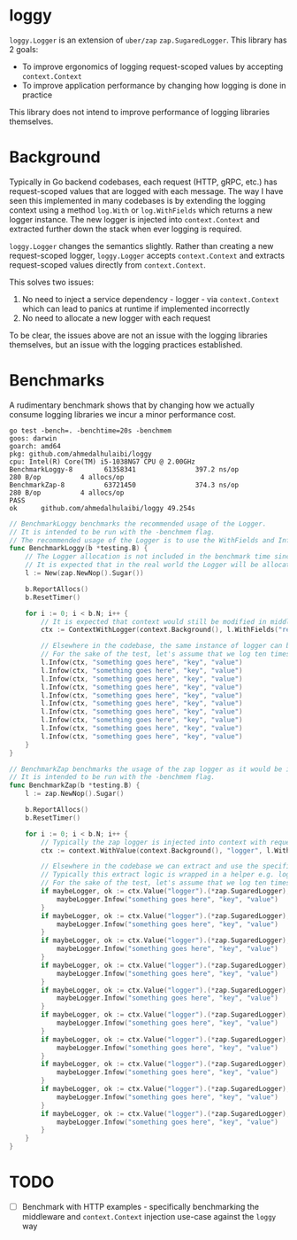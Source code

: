 # loggy

`loggy.Logger` is an extension of `uber/zap` `zap.SugaredLogger`. This library has 2 goals:

- To improve ergonomics of logging request-scoped values by accepting `context.Context`
- To improve application performance by changing how logging is done in practice

This library does not intend to improve performance of logging libraries themselves.

# Background

Typically in Go backend codebases, each request (HTTP, gRPC, etc.) has request-scoped values that are logged with each message. The way I have seen this implemented in many codebases is by extending the logging context using a method `log.With` or `log.WithFields` which returns a new logger instance. The new logger is injected into `context.Context` and extracted further down the stack when ever logging is required.

`loggy.Logger` changes the semantics slightly. Rather than creating a new request-scoped logger, `loggy.Logger` accepts `context.Context` and extracts request-scoped values directly from `context.Context`. 

This solves two issues:
1. No need to inject a service dependency - logger - via `context.Context` which can lead to panics at runtime if implemented incorrectly
2. No need to allocate a new logger with each request

To be clear, the issues above are not an issue with the logging libraries themselves, but an issue with the logging practices established.

# Benchmarks

A rudimentary benchmark shows that by changing how we actually consume logging libraries we incur a minor performance cost.

```
go test -bench=. -benchtime=20s -benchmem
goos: darwin
goarch: amd64
pkg: github.com/ahmedalhulaibi/loggy
cpu: Intel(R) Core(TM) i5-1038NG7 CPU @ 2.00GHz
BenchmarkLoggy-8        61358341               397.2 ns/op           280 B/op          4 allocs/op
BenchmarkZap-8          63721450               374.3 ns/op           280 B/op          4 allocs/op
PASS
ok      github.com/ahmedalhulaibi/loggy 49.254s
```

```go
// BenchmarkLoggy benchmarks the recommended usage of the Logger.
// It is intended to be run with the -benchmem flag.
// The recommended usage of the Logger is to use the WithFields and Infow, Debugw, etc. methods.
func BenchmarkLoggy(b *testing.B) {
	// The Logger allocation is not included in the benchmark time since it is declared once at the beginning of the program
	// It is expected that in the real world the Logger will be allocated once and reused across the application.
	l := New(zap.NewNop().Sugar())

	b.ReportAllocs()
	b.ResetTimer()

	for i := 0; i < b.N; i++ {
		// It is expected that context would still be modified in middleware with request-scoped values
		ctx := ContextWithLogger(context.Background(), l.WithFields("request_id", "<request-id-value>"))

		// Elsewhere in the codebase, the same instance of logger can be used and will extract request-scoped values from context.Context
		// For the sake of the test, let's assume that we log ten times per request.
		l.Infow(ctx, "something goes here", "key", "value")
		l.Infow(ctx, "something goes here", "key", "value")
		l.Infow(ctx, "something goes here", "key", "value")
		l.Infow(ctx, "something goes here", "key", "value")
		l.Infow(ctx, "something goes here", "key", "value")
		l.Infow(ctx, "something goes here", "key", "value")
		l.Infow(ctx, "something goes here", "key", "value")
		l.Infow(ctx, "something goes here", "key", "value")
		l.Infow(ctx, "something goes here", "key", "value")
		l.Infow(ctx, "something goes here", "key", "value")
	}
}

// BenchmarkZap benchmarks the usage of the zap logger as it would be in the real world.
// It is intended to be run with the -benchmem flag.
func BenchmarkZap(b *testing.B) {
	l := zap.NewNop().Sugar()

	b.ReportAllocs()
	b.ResetTimer()

	for i := 0; i < b.N; i++ {
		// Typically the zap logger is injected into context with request-scoped fields in middleware
		ctx := context.WithValue(context.Background(), "logger", l.With("request_id", "<request-id-value>"))

		// Elsewhere in the codebase we can extract and use the specific request-scoped logger
		// Typically this extract logic is wrapped in a helper e.g. logger(ctx).Infow but that is not relevant to this benchmark
		// For the sake of the test, let's assume that we log ten times per request.
		if maybeLogger, ok := ctx.Value("logger").(*zap.SugaredLogger); ok {
			maybeLogger.Infow("something goes here", "key", "value")
		}
		if maybeLogger, ok := ctx.Value("logger").(*zap.SugaredLogger); ok {
			maybeLogger.Infow("something goes here", "key", "value")
		}
		if maybeLogger, ok := ctx.Value("logger").(*zap.SugaredLogger); ok {
			maybeLogger.Infow("something goes here", "key", "value")
		}
		if maybeLogger, ok := ctx.Value("logger").(*zap.SugaredLogger); ok {
			maybeLogger.Infow("something goes here", "key", "value")
		}
		if maybeLogger, ok := ctx.Value("logger").(*zap.SugaredLogger); ok {
			maybeLogger.Infow("something goes here", "key", "value")
		}
		if maybeLogger, ok := ctx.Value("logger").(*zap.SugaredLogger); ok {
			maybeLogger.Infow("something goes here", "key", "value")
		}
		if maybeLogger, ok := ctx.Value("logger").(*zap.SugaredLogger); ok {
			maybeLogger.Infow("something goes here", "key", "value")
		}
		if maybeLogger, ok := ctx.Value("logger").(*zap.SugaredLogger); ok {
			maybeLogger.Infow("something goes here", "key", "value")
		}
		if maybeLogger, ok := ctx.Value("logger").(*zap.SugaredLogger); ok {
			maybeLogger.Infow("something goes here", "key", "value")
		}
		if maybeLogger, ok := ctx.Value("logger").(*zap.SugaredLogger); ok {
			maybeLogger.Infow("something goes here", "key", "value")
		}
	}
}
```

# TODO
- [ ] Benchmark with HTTP examples - specifically benchmarking the middleware and `context.Context` injection use-case against the `loggy` way